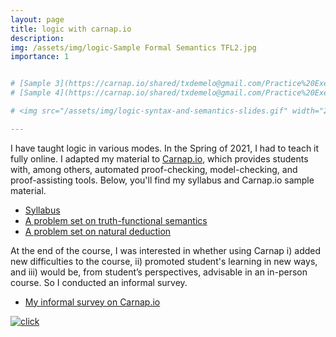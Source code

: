 ```yaml
---
layout: page
title: logic with carnap.io
description: 
img: /assets/img/logic-Sample Formal Semantics TFL2.jpg
importance: 1


# [Sample 3](https://carnap.io/shared/txdemelo@gmail.com/Practice%20Exercise%20Slides%20FOL%20Semantic%20Concepts.md)
# [Sample 4](https://carnap.io/shared/txdemelo@gmail.com/Practice%20Exercise%20Slides%20Week%202.md)

# <img src="/assets/img/logic-syntax-and-semantics-slides.gif" width="250px" style="float:right;padding-left:25px" alt="Click to see PDF: syntax-to-semantics" title="Click to see PDF: syntax-to-semantics"/>

---
```




I have taught logic in various modes. In the Spring of 2021, I had to teach it fully online. I adapted my material to [Carnap.io](https://carnap.io/), which provides students with, among others, automated proof-checking, model-checking, and proof-assisting tools. Below, you'll find my syllabus and Carnap.io sample material. 



- [Syllabus](/assets/pdf/Syllabus-logic.pdf)
- [A problem set on truth-functional semantics](https://carnap.io/shared/txdemelo@gmail.com/Problem%20Set%204.md)
- [A problem set on natural deduction](https://carnap.io/shared/txdemelo@gmail.com/Problem%20Set%205.md)

At the end of the course, I was interested in whether using Carnap i) added new difficulties to the course, ii) promoted student's learning in new ways, and iii) would be, from student’s perspectives, advisable in an in-person course. So I conducted an informal survey. 

- [My informal survey on Carnap.io](/assets/pdf/Carnap-survey.pdf)


<div class="row">
    <div class="col-sm mt-3 mt-md-0">
         <a href="/assets/pdf/logic-syntax-and-semantics-slides.pdf"> 
         <img class="img-fluid rounded z-depth-1" src="{{ '/assets/img/logic-syntax-and-semantics-slides3.gif' | relative_url }}" alt="click" title="Click to see PDF: conceptual analysis"/>
         </a>
    </div>
    <div class="col-sm mt-3 mt-md-0">
        <a href="https://carnap.io/shared/txdemelo@gmail.com/Problem%20Set%205.md"> 
        <img class="img-fluid rounded z-depth-1" src="{{ '/assets/img/logic-carnap-final-both-editor-result.png' | relative_url }}" alt="" title="Click to see PDF: functionalism"/>
        </a>
    </div>
    <div class="col-sm mt-3 mt-md-0">
        <a href="/assets/pdf/Carnap-survey.pdf"> 
        <img class="img-fluid rounded z-depth-1" src="{{ '/assets/img/logic-survey-thumbnail.png' | relative_url }}" alt="" title="Click to see PDF: functionalism"/>
        </a>
    </div>
</div>
<div class="caption"> 
</div>
